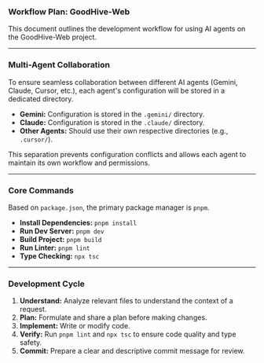 ### **Workflow Plan: GoodHive-Web**

This document outlines the development workflow for using AI agents on the GoodHive-Web project.

---

### **Multi-Agent Collaboration**

To ensure seamless collaboration between different AI agents (Gemini, Claude, Cursor, etc.), each agent's configuration will be stored in a dedicated directory.

-   **Gemini:** Configuration is stored in the `.gemini/` directory.
-   **Claude:** Configuration is stored in the `.claude/` directory.
-   **Other Agents:** Should use their own respective directories (e.g., `.cursor/`).

This separation prevents configuration conflicts and allows each agent to maintain its own workflow and permissions.

---

### **Core Commands**

Based on `package.json`, the primary package manager is `pnpm`.

-   **Install Dependencies:** `pnpm install`
-   **Run Dev Server:** `pnpm dev`
-   **Build Project:** `pnpm build`
-   **Run Linter:** `pnpm lint`
-   **Type Checking:** `npx tsc`

---

### **Development Cycle**

1.  **Understand:** Analyze relevant files to understand the context of a request.
2.  **Plan:** Formulate and share a plan before making changes.
3.  **Implement:** Write or modify code.
4.  **Verify:** Run `pnpm lint` and `npx tsc` to ensure code quality and type safety.
5.  **Commit:** Prepare a clear and descriptive commit message for review.
